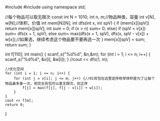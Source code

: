 #include<iostream>
#include<cstring>
using namespace std;

//每个物品可以取无限次
const int N = 1010;
int n, m;//物品种类，容量
int v[N], w[N];//体积，价值
int mem[N][N];
int dfs(int x, int spV) {
	if (mem[x][spV]) return mem[x][spV];
	int sum = 0;
	if (x > n) sum= 0;
	else{
		if (spV < v[x]) sum= dfs(x + 1, spV);
		else sum= max(dfs(x + 1, spV), dfs(x, spV - v[x]) + w[x]);//如果选，继续考虑这个物品要不要再选一次
	}
	mem[x][spV] = sum;
	return sum;
}



int f[110];
int main() {
	scanf_s("%d%d", &n,&m);
	for (int i = 1; i <= n; i++) {
		scanf_s("%d%d", &v[i], &w[i]);
	}
	//cout << dfs(1, m);
	
	//优化空间
	for (int i = 1; i <= n; i++) {
		for (int j = v[i]; j <= m; j++) {//01背包在这里逆序枚举体积是为了让每个物品最多拿一次，但完全背包可以拿无限次，则正序
			f[j] = max(f[j], f[j - v[i]] + w[i]);
		}
	}
	cout << f[m];
	return 0;
}
